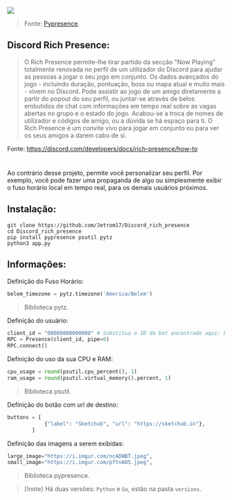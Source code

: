 ![](https://i.imgur.com/pRw7xVa.png)
> Fonte: [Pypresence](https://qwertyquerty.github.io/pypresence/html/index.html).

## Discord Rich Presence:

> O Rich Presence permite-lhe tirar partido da secção "Now Playing" totalmente renovada no perfil de um utilizador do Discord para ajudar as pessoas a jogar o seu jogo em conjunto. Os dados avançados do jogo - incluindo duração, pontuação, boss ou mapa atual e muito mais - vivem no Discord. Pode assistir ao jogo de um amigo diretamente a partir do popout do seu perfil, ou juntar-se através de belos embutidos de chat com informações em tempo real sobre as vagas abertas no grupo e o estado do jogo. Acabou-se a troca de nomes de utilizador e códigos de amigo, ou a dúvida se há espaço para ti. O Rich Presence é um convite vivo para jogar em conjunto ou para ver os seus amigos a darem cabo de si.

Fonte: https://discord.com/developers/docs/rich-presence/how-to

#

Ao contrário desse projeto, permite você personalizar seu perfil. Por exemplo, você pode fazer uma propaganda de algo ou simplesmente exibir o fuso horário local em tempo real, para os demais usuários próximos.

## Instalação:

```
git clone https://github.com/Jetrom17/Discord_rich_presence
cd Discord_rich_presence
pip install pypresence psutil pytz
python3 app.py
```

## Informações:

Definição do Fuso Horário:
```py
belem_timezone = pytz.timezone('America/Belem')
```
> Biblioteca pytz.

Definição do usuário:
```py
client_id = "00000000000000" # Substitua o ID do bot encontrado aqui: https://discord.com/developers/applications
RPC = Presence(client_id, pipe=0)
RPC.connect()
```

Definição do uso da sua CPU e RAM:

```py
cpu_usage = round(psutil.cpu_percent(), 1)
ram_usage = round(psutil.virtual_memory().percent, 1)
```
> Biblioteca psutil.

Definição do botão com url de destino:

```py
buttons = [
            {"label": "Sketchub", "url": "https://sketchub.in"},
        ]
```

Definição das imagens a serem exibidas:

```py
large_image="https://i.imgur.com/ncADWBT.jpeg",
small_image="https://i.imgur.com/pftnAO5.jpeg",
```

> Biblioteca pypresence.

> [!note}
> Há duas versões: `Python` e `Go`, estão na pasta `versions`.
